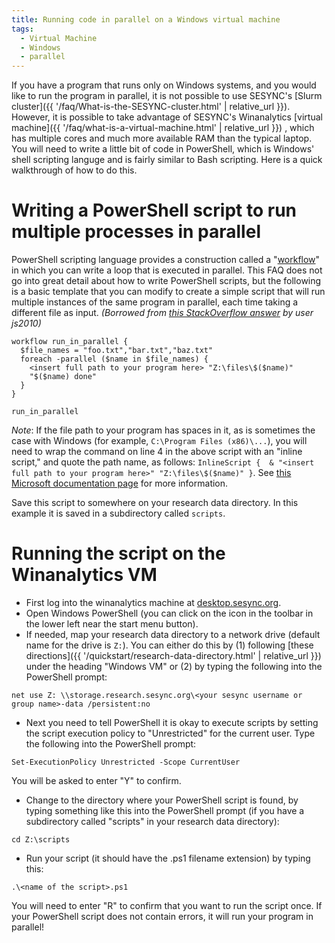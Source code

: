 ```yaml
---
title: Running code in parallel on a Windows virtual machine
tags:
  - Virtual Machine
  - Windows
  - parallel
---
```


If you have a program that runs only on Windows systems, and you would like to run the program in parallel, it is not possible to use SESYNC's [Slurm cluster]({{ '/faq/What-is-the-SESYNC-cluster.html' | relative_url }}). However, it is possible to take advantage of SESYNC's Winanalytics [virtual machine]({{ '/faq/what-is-a-virtual-machine.html' | relative_url }}) , which has multiple cores and much more available RAM than the typical laptop. You will need to write a little bit of code in PowerShell, which is Windows' shell scripting languge and is fairly similar to Bash scripting. Here is a quick walkthrough of how to do this.

# Writing a PowerShell script to run multiple processes in parallel

PowerShell scripting language provides a construction called a "[workflow](https://docs.microsoft.com/en-us/previous-versions/windows/it-pro/windows-server-2012-R2-and-2012/jj134242(v=ws.11)?redirectedfrom=MSDN)" in which you can write a loop that is executed in parallel. This FAQ does not go into great detail about how to write PowerShell scripts, but the following is a basic template that you can modify to create a simple script that will run multiple instances of the same program in parallel, each time taking a different file as input. *(Borrowed from [this StackOverflow answer](https://stackoverflow.com/a/56963199/2854608) by user js2010)*

```
workflow run_in_parallel {
  $file_names = "foo.txt","bar.txt","baz.txt"
  foreach -parallel ($name in $file_names) { 
    <insert full path to your program here> "Z:\files\$($name)" 
    "$($name) done" 
  }
}

run_in_parallel

```

*Note*: If the file path to your program has spaces in it, as is sometimes the case with Windows (for example, `C:\Program Files (x86)\...`), you will need to wrap the command on line 4 in the above script with an "inline script," and quote the path name, as follows: `InlineScript {  & "<insert full path to your program here>" "Z:\files\$($name)" }`. See [this Microsoft documentation page](https://docs.microsoft.com/en-us/powershell/module/psworkflow/about/about_inlinescript?view=powershell-5.1) for more information.

Save this script to somewhere on your research data directory. In this example it is saved in a subdirectory called `scripts`.

# Running the script on the Winanalytics VM

- First log into the winanalytics machine at [desktop.sesync.org](https://desktop.sesync.org).
- Open Windows PowerShell (you can click on the icon in the toolbar in the lower left near the start menu button).
- If needed, map your research data directory to a network drive (default name for the drive is `Z:`). You can either do this by (1) following [these directions]({{ '/quickstart/research-data-directory.html' | relative_url }}) under the heading "Windows VM" or (2) by typing the following into the PowerShell prompt: 

```
net use Z: \\storage.research.sesync.org\<your sesync username or group name>-data /persistent:no 
```

- Next you need to tell PowerShell it is okay to execute scripts by setting the script execution policy to "Unrestricted" for the current user. Type the following into the PowerShell prompt:

```
Set-ExecutionPolicy Unrestricted -Scope CurrentUser
```

You will be asked to enter "Y" to confirm.

- Change to the directory where your PowerShell script is found, by typing something like this into the PowerShell prompt  (if you have a subdirectory called "scripts" in your research data directory):

```
cd Z:\scripts
```

- Run your script (it should have the .ps1 filename extension) by typing this:

```
.\<name of the script>.ps1
```

You will need to enter "R" to confirm that you want to run the script once. If your PowerShell script does not contain errors, it will run your program in parallel!

